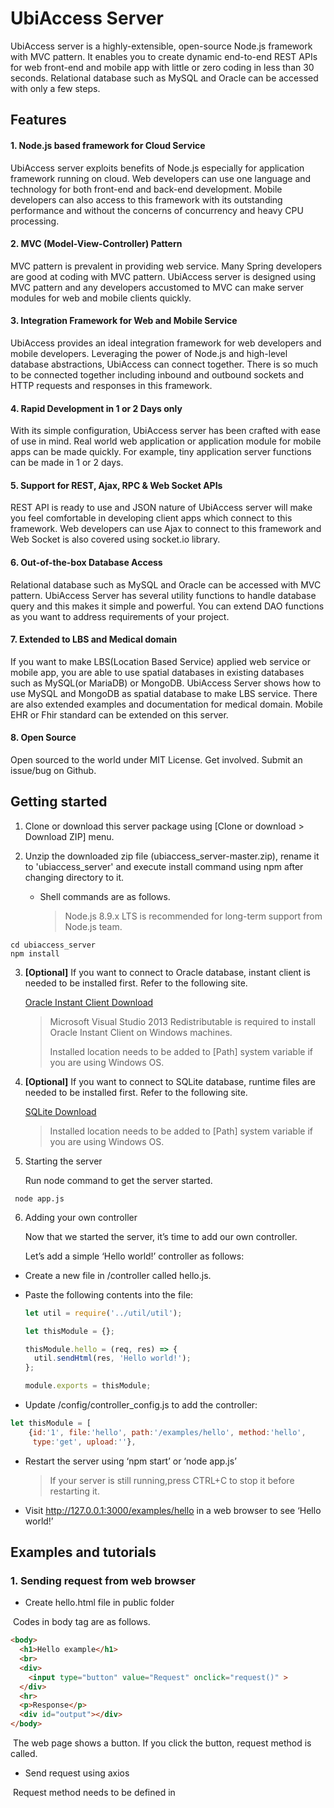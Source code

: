 # **UbiAccess Server**

UbiAccess server is a highly-extensible, open-source Node.js framework with MVC pattern. It enables you to create dynamic end-to-end REST APIs for web front-end and mobile app with little or zero coding in less than 30 seconds. Relational database such as MySQL and Oracle can be accessed with only a few steps.

###  

## **Features**

#### 1. Node.js based framework for Cloud Service

UbiAccess server exploits benefits of Node.js especially for application framework running on cloud. Web developers can use one language and technology for both front-end and back-end development. Mobile developers can also access to this framework with its outstanding performance and without the concerns of concurrency and heavy CPU processing. 

 

#### 2. MVC (Model-View-Controller) Pattern

MVC pattern is prevalent in providing web service. Many Spring developers are good at coding with MVC pattern. UbiAccess server is designed using MVC pattern and any developers accustomed to MVC can make server modules for web and mobile clients quickly.

 

#### 3. Integration Framework for Web and Mobile Service

UbiAccess provides an ideal integration framework for web developers and mobile developers. Leveraging the power of Node.js and high-level database abstractions, UbiAccess can connect together. There is so much to be connected together including inbound and outbound sockets and HTTP requests and responses in this framework.

####  

#### 4. Rapid Development in 1 or 2 Days only

With its simple configuration, UbiAccess server has been crafted with ease of use in mind. Real world web application or application module for mobile apps can be made quickly. For example, tiny application server functions can be made in 1 or 2 days.

 

#### 5. Support for REST, Ajax, RPC & Web Socket APIs

REST API is ready to use and JSON nature of UbiAccess server will make you feel comfortable in developing client apps which connect to this framework. Web developers can use Ajax to connect to this framework and Web Socket is also covered using socket.io library.

 

#### 6. Out-of-the-box Database Access

Relational database such as MySQL and Oracle can be accessed with MVC pattern. UbiAccess Server has several utility functions to handle database query and this makes it simple and powerful. You can extend DAO functions as you want to address requirements of your project.

 

#### 7. Extended to LBS and Medical domain

If you want to make LBS(Location Based Service) applied web service or mobile app, you are able to use spatial databases in existing databases such as MySQL(or MariaDB) or MongoDB. UbiAccess Server shows how to use MySQL and MongoDB as spatial database to make LBS service. There are also extended examples and documentation for medical domain. Mobile EHR or Fhir standard can be extended on this server.



#### 8. Open Source

Open sourced to the world under MIT License. Get involved. Submit an issue/bug on Github.





## **Getting started**

1. Clone or download this server package using [Clone or download > Download ZIP] menu.

2. Unzip the downloaded zip file (ubiaccess_server-master.zip), rename it to 'ubiaccess_server' and execute install command using npm after changing directory to it. 

   - Shell commands are as follows.

     > Node.js 8.9.x LTS is recommended for long-term support from Node.js team.


```shell
cd ubiaccess_server
npm install
```



3. **[Optional]** If you want to connect to Oracle database, instant client is needed to be installed first. Refer to the following site.

    [Oracle Instant Client Download](http://www.oracle.com/technetwork/database/database-technologies/instant-client/downloads/index.html) 

   > Microsoft Visual Studio 2013 Redistributable is required to install Oracle Instant Client on Windows machines. 
   >
   > [Microsoft Visual Studio 2013 Redistributable Download]: https://support.microsoft.com/en-us/help/2977003/the-latest-supported-visual-c-downloads#bookmark-vs2013
   >
   > Installed location needs to be added to [Path] system variable if you are using Windows OS.




4. **[Optional]** If you want to connect to SQLite database, runtime files are needed to be installed first. Refer to the following site.

    [SQLite Download](https://www.sqlite.org/download.html) 

   > Installed location needs to be added to [Path] system variable if you are using Windows OS.



5. Starting the server

   Run node command to get the server started.

```shell
 node app.js
```



6. Adding your own controller

   Now that we started the server, it’s time to add our own controller.

   Let’s add a simple ‘Hello world!’ controller as follows:

- Create a new file in /controller called hello.js.

- Paste the following contents into the file:

  ```javascript
  let util = require('../util/util');

  let thisModule = {};

  thisModule.hello = (req, res) => {
    util.sendHtml(res, 'Hello world!');
  };

  module.exports = thisModule;
  ```



-  Update /config/controller_config.js to add the controller:

  ```javascript
  let thisModule = [
      {id:'1', file:'hello', path:'/examples/hello', method:'hello', 
       type:'get', upload:''},
  ```



- Restart the server using ‘npm start’ or ‘node app.js’

  > If your server is still running,press CTRL+C to stop it before restarting it.



- Visit <http://127.0.0.1:3000/examples/hello> in a web browser to see ‘Hello world!’







## **Examples and tutorials**

### **1. Sending request from web browser**

- Create hello.html file in public folder

​       Codes in body tag are as follows.

```html
<body>
  <h1>Hello example</h1>
  <br>
  <div>
    <input type="button" value="Request" onclick="request()" >
  </div>
  <hr>
  <p>Response</p>
  <div id="output"></div>
</body>
```

​      The web page shows a button. If you click the button, request method is called. 

- Send request using axios

​      Request method needs to be defined in <script> tag.

​      Axios library is used to make a request. Axios request is simple enough to put
only several parameters such as request method, url and requestType.

```javascript
function request() {
  axios({
    method:'get',
    url:'http://localhost:3000/examples/hello',
    responseType:'text'
  }).then(function (response) {
    console.log('Response -> ' + JSON.stringify(response));

    if (response.status == 200) {
      println(response.data);
    }
  }).catch(function (error) {
    println('Error -> ' + JSON.stringify(error));
  });
}
```

​      You can see response if response.status is 200. JQuery and Axios library need to be loaded before used.



```html
<!-- jQuery -->
<script src="https://code.jquery.com/jquery-3.2.1.min.js" 
        integrity="sha256-hwg4gsxgFZhOsEEamdOYGBf13FyQuiTwlAQgxVSNgt4=" 
        crossorigin="anonymous">
</script>

<!-- Axios -->
<script src="https://unpkg.com/axios/dist/axios.min.js">
</script>

```



- Open web page in browser and click [Request] button

​      You can see response data

![](https://github.com/unsnetworks/ubiaccess_server/blob/master/docs/screenshots/manual_capture_01.png)





### 2. Parameter listing and Logging

- Create a new file in /controller called params.js.


- Paste the following contents into the file.

```javascript
let util = require('../util/util');
let logger = require('../logger');

var thisModule = {};

thisModule.params = (req, res) => {
  logger.debug('params:params controller called.');

  const params = req.query;
  logger.debug('PARAMS -> ' + JSON.stringify(params));

  util.sendHtml(res, 'PARAMS -> ' + JSON.stringify(params));
};

module.exports = thisModule;
```



- Update /config/controller_config.js to add the controller:

```javascript
let thisModule = [
    {id:'2', file:'params', path:'/examples/params', method:'params', 
     type:'get', upload:''},
```

 

- Restart the server using ‘node app.js’


- Visit <http://127.0.0.1:3000/examples/params>?id=john in a web browser to see parameter passed to the server.




![](https://github.com/unsnetworks/ubiaccess_server/blob/master/docs/screenshots/manual_capture_02.png)



- Create a file called params.html in public folder and make a request using axios

```javascript
function request() {
  var id = $('#idInput').val();

  axios({
    method:'get',
    url:'http://localhost:3000/examples/params',
    responseType:'text',
    params: {
      id: id
    }
  }).then(function (response) {
    console.log('Response -> ' + JSON.stringify(response));

    if (response.status == 200) {
      println(response.data);
    }
  }).catch(function (error) {
    println('Error -> ' + JSON.stringify(error));
  });
}
```

​      If a user enters id in input box and click request button, a request can be made using the entered value.



- Visit http://localhost:3000/public/params.html in a web browser and click the request button.


![](https://github.com/unsnetworks/ubiaccess_server/blob/master/docs/screenshots/manual_capture_03.png)






### 3. Request using POST method and JSON response parsing

- Create a new file in /controller called json.js.


- Paste the following contents into the file.

```javascript
let util = require('../util/util');
let logger = require('../logger');

let thisModule = {};

thisModule.json = (req, res) => {
  logger.debug('json:json controller called.');

  let params = req.body;
  logger.debug('PARAMS -> ' + JSON.stringify(params));

  util.sendJson(res, params.requestCode, 200, 'success', 
                'string', 'PARAMS -> ' + JSON.stringify(params));
};

module.exports = thisModule;
```

  

- Update /config/controller_config.js to add the controller:

```javascript
let thisModule = [
    {id:'3', file:'json', path:'/examples/json', method:'json', 
     type:'post', upload:''},
```

 

- Create a file called params.html in public folder and make a request using axios

​      request method is set to post and responseType is set to json

​      parameters for post method are added using data property.

​      response will be a JSON object.

```javascript
function request() {
  var id = $('#idInput').val();

  axios({
    method:'post',
    url:'http://127.0.0.1:3000/examples/json',
    responseType:'json',
    data: {
      requestCode: 101,
      id: id
    }
  }).then(function (response) {
    console.log('Response -> ' + JSON.stringify(response));

    if (response.status == 200) {
      println('requestCode : ' + response.data.requestCode);
      println('code : ' + response.data.code + ',message : ' + 
               response.data.message);
      println('resultType : ' + response.data.resultType);
      println('result : ' + response.data.result);
    }
  }).catch(function (error) {
    println('Error -> ' + JSON.stringify(error));
  });
}
```



- Visit http://localhost:3000/public/json.html in a web browser and click the request button.


![](https://github.com/unsnetworks/ubiaccess_server/blob/master/docs/screenshots/manual_capture_04.png)






### 4. Configuration for Logging

- Log files are created in log folder and the daily rotated file name is server.

​      logger.js file is in root folder and you can configure logging in it.

​      You can change the name of log file and log level in the logger.js

​      MySQL database is used for storing request parameters and responses.

​      You need to install MySQL and connection parameters are set in the config/config.js file.

​      Change host, port, user and password properties according to your database configuration.

```javascript
    db_stat: {                             
        type : 'mysql',
        connectionLimit : 10, 
        host     : '127.0.0.1',
        port     : 3306, 
        user     : 'root',
        password : 'admin',
        database : 'ubiaccess',
        debug    :  false
    },
```

 



### 5. MySQL Database and DAO

​      Relational databases such as MySQL, Oracle and SQLite are supported.

​      In this section, we will make a controller and DAO functions to read and update database records.

- Load world database

​      You need to load world database which contains information on many nations.



- Add database connection information

​      If you confirmed that world database is loaded in your MySQL database, add database connection information in the config/config.js file as follows.

```javascript
module.exports = {
       ...
	db: [                                   
        {                                    
            name : 'database_mysql',
            type : 'mysql',
            connectionLimit : 10, 
            host     : '127.0.0.1',
            port     : 3306, 
            user     : 'root',
            password : 'admin',
            database : 'world',
            debug    :  false,
            stat_database : 'ubiaccess'
        },
```

​       connection parameters such as host, port, user and password can be different according to your database configuration

 

- Create a DAO file

​      Create a world.js file in database folder.

​      DAO file has functions to manipulate database query and update.

```javascript
let thisModule = {};
let logger = require('../logger');

let sql = {
    readCountry:
        'select \
            name, continent, population, GNP \
         from world.country \
         where \
            name = ?'
};

thisModule.readCountry = (pool, data, callback) => {
  logger.debug('world.readCountry DAO called.');
  logger.debug(JSON.stringify(data));
	
  pool.execute(pool, sql.readCountry, data, callback);
};

module.exports = thisModule;
```

​      world.js is a module and readCountry function is added to the module.exports.

​      A SQL statement is defined in the sql variable and you can use it in the readCountry function.

​      The readCountry SQL has one parameter you can pass it to query name, continent, population and GNP columns from world.country table.

 

- Register the DAO file in database_config.js

​      Once a DAO file created, it needs to be registered in config/database_config.js file.

```javascript
module.exports = [
    {id:'1', database_index:0, name:'world', file:'world'}
];
```

​      information on the DAO file is added to the array.

​      database_index : index of the database connection information in db array in config.js.

 

- Create a controller file

​      Create a world.js file in databasefolder.

​      A controller has routing functions to handle client requests

​      if the client request has POST method,request parameters are in req.body property.

```javascript
thisModule.readCountry = (req, res) => {
  logger.debug('world:readCountry controller called.');

  var params = req.body;
  logger.debug('PARAMS -> ' + JSON.stringify(params));
```

​      You can use query method to use DAO method defined in the world.js DAO file. 

​      query method call the DAO method and send response to the client according to the query result.

​      You only need to pass input parameters and several parameters in the values variable.

```javascript
let input = [params.name];

let values = {
  input: input,
  params: params,
  database_type: 'mysql',
  database_name: 'database_mysql',
  database_file: 'world',
  database_module: 'readCountry',
  req: req,
  res: res
}; 

util.query(values);
```



- Register the controller function

​      A controller created for a client request needs to be registered in controller_config.js file.

```javascript
{id:'4', file:'world', path:'/examples/readCountry', method:'readCountry', 
 type:'post', upload:''},
```

 

- Create world.html file in public folder

​      Client request function called getCountry can be created in a web page called world.html.

```javascript
function readCountry() {
  var name = $('#nameInput').val();

  axios({
    method:'post',
    url:'http://127.0.0.1:3000/examples/readCountry',
    responseType:'json',
    data: {
      requestCode: 101,
      name: name
    }
  }).then(function (response) {

```



- Restart the server and open world.html page

​      If you click readCountry button, JSON response containing database query result is printed.



![](https://github.com/unsnetworks/ubiaccess_server/blob/master/docs/screenshots/manual_capture_05.png)





### 6. Column mapping and handling of query results

​      You can use utility functions in DAO file.

​      In case you need to map columns in query results to response properties, you only need to pass additional mapper variable.



- Create a readCountry2 function in /controller/world.js file.

​      Just copy readCountry function and change name of the function.

​      Add mapper variable.

​      The name column will be mapped to name property in response and GNP column to GNP perperty.

```javascript
let mapper = {
  name: 'name',
  GNP: 'GNP'
};
```



- Add the mapper variable to the values variable 

```javascript
let values = {
  input: input,
  mapper: mapper,
  params: params,
  database_type: 'mysql',
  database_name: 'database_mysql',
  database_file: 'world',
  database_module: 'readCountry',
  req: req,
  res: res
}; 
```



- Register readCountry2 controller function inconfig/controller_config.js

```javascript
{id:'5', file:'world', path:'/examples/readCountry2', method:'readCountry2',  type:'post', upload:''},
```



- Open world.html file and click readCountry2 button

​      Only name and GNP columns are printed. Those columns are mapped incontroller.



![](https://github.com/unsnetworks/ubiaccess_server/blob/master/docs/screenshots/manual_capture_06.png) 





### 7. Direct handling of query results

​      In case you need to handle the query results directly, you can make it return query result.



- Create a readCountry3 function in /controller/world.js file.

​       Just copy readCountry function and change name of the function.

​      Add result flag to the values variable. 

```javascript
let values = {
  input: input,
  result: true,
  params: params,
  database_type: 'mysql',
  database_name: 'database_mysql',
  database_file: 'world',
  database_module: 'readCountry',
  req: req,
  res: res
}; 
```



- Add callback parameter in calling query function

```javascript
util.query(values, (output) => {
  if (output && output.length > 0) {
    output[0].added = 'added value for test';
  }

  util.sendJson(res, params.requestCode, 200, 
                values.database_file + ':' + values.database_module + 
                ' success', 'list', output);
});
```



- Register readCountry3 controller function inconfig/controller_config.js

```javascript
{id:'6', file:'world', path:'/examples/readCountry3', method:'readCountry3',    type:'post', upload:''},
```

 

- Open world.html file and click readCountry3 button

​      added property is added in the controller.



![](https://github.com/unsnetworks/ubiaccess_server/blob/master/docs/screenshots/manual_capture_07.png) 





### 8. Creating Update Controller

- Add updateCountry DAO function in database/world.js file.


- Add updateCountry controller function in controller/world.js file.


- Register updateCountry controller function inconfig/controller_config.js


- Open world.html file and click updateCountry button.
- See examples for more information.







### 9. Direct handling of update results

- Add updateCountry2 controller function in controller/world.jsfile.


- Register updateCountry2 controller function in config/controller_config.js


- Open world.html file and click updateCountry2 button.
- See examples for more information.







### 10. Query emp table using Oracle Database

- Load emp table to Oracle database.
- Add database connection information to config/config.js file.
- Create employee.js file in database folder and add getEmployee DAO function.
- Register it to the config/database_config.js file.
- Create employee.js file in controller folder.
- Add getEmployee function in employee.js file.
- Register getEmployee function in config/controller_config.js
- Open employee.html file and click getEmployee button.
- See examples for more information.







### 11. Update emp table

- Add updateEmployee employee.js function incontroller/employee.js file.
- Register updateEmployee function in config/controller_config.js
- Open employee.html file and click updateEmployee button.
- See examples for more information.







### 12. File Upload

- Create controller/file.js file and add uploadFile function.
- Register uploadFile controller in config/controller_config.js.
- Create database/memo.js file to execute SQL for inserting a record into test.memotable.
- Register memo DAO file in config/database_config.js
- Create controller/memo.js file and add insertMemo function
- Register insertMemo controller in config/controller_config.js
- Open memo.html and enter texts and select an image file before clicking save button.
- See examples for more information.






### 13. Android App Clients

- Requests from android apps are also simple.

- See example android apps using Volley and Gson.

  [Android App Examples](https://github.com/unsnetworks/ubiaccess_examples_app) 






## Documentation

- There are additional examples and documentation for this server.


1. Mobile App examples and documentation

2. Socket.IO, RPC examples and documentation

3. LBS(Location Based Service) examples and documentation

4. Medical(EHR) examples and documentation


- For more information, please feel free to ask. 






## License

Licensed under the MIT License. See [LICENSE](https://github.com/unsnetworks/ubiaccess_server/blob/master/docs/LICENSE) for the full license.







## Author & support

This package was created by Mike and members of U&S Networks Inc. but hopefully developed and maintained by many others.

You can also [sponsor the project](http://unsnetworks.com/sponsor), get your logo in here and some other perks with tons of ♥

